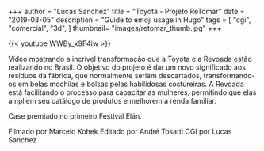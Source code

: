 +++
author = "Lucas Sanchez"
title = "Toyota - Projeto ReTomar"
date = "2019-03-05"
description = "Guide to emoji usage in Hugo"
tags = [
    "cgi",
    "comercial",
    "3d",
]
thumbnail= "images/retomar_thumb.jpg"
+++

{{< youtube WWBy_x9F4iw >}}

Vídeo mostrando a incrível transformação que a Toyota e a Revoada estão realizando no Brasil. O objetivo do projeto é dar um novo significado aos resíduos da fábrica, que normalmente seriam descartados, transformando-os em belas mochilas e bolsas pelas habilidosas costureiras. A Revoada está facilitando o processo para capacitar as mulheres, permitindo que elas ampliem seu catálogo de produtos e melhorem a renda familiar.

Case premiado no primeiro Festival Elán.

Filmado por Marcelo Kohek
Editado por André Tosatti
CGI por Lucas Sanchez
